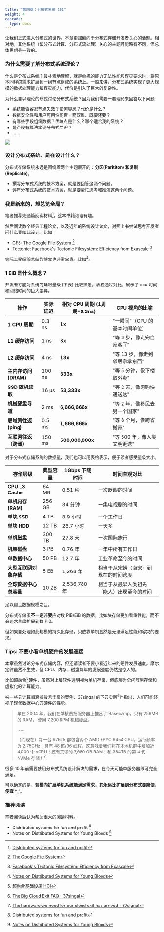 ```yaml
---
title: "第四章：分布式系统 101"
weight: 4
cascade:
  type: docs
---
```


让我们正式进入分布式的世界。本章更加偏向于分布式存储开发者关心的话题。相对地，其他系统（如分布式计算、分布式流处理）关心的主题可能略有不同，但总体思想是一致的。

### 为什么需要了解分布式系统理论？

什么是分布式系统？最朴素地理解，就是单机的能力无法性能和容灾要求时，将原本同样的需求扩展到一组节点组成的系统上。一般来讲，分布式系统实现了更大规模的数据处理能力和容灾能力，代价是引入了巨大的复杂性。

为什么要以理论的形式讨论分布式系统？因为我们需要一套理论来回答以下问题

- 系统能否容忍节点失效？如何容忍？代价是什么？
- 数据安全性和用户可用性能否一箭双雕、既要还要？
- 有哪些手段组织数据？优缺点是什么？哪个适合我的系统？
- 是否现有算法实现分布式共识？
- ......

![](https://static.zdfmc.net/imgs/2025/08/ad4ffb1e01341251.png)

### 设计分布式系统，是在设计什么？
分布式存储系统永远是围绕着两个主题展开的：**分区(Parititon) 和复制(Replicate)**。

- 撰写分布式系统的技术方案，就是要回答这两个问题。
- 评审分布式系统的技术方案，就是要帮忙思考和推演这两个问题。

### 我是新来的，想总览全局？

笔者推荐先通篇阅读材料[^dist_book]，这本书籍诙谐有趣。

然后阅读数个经典工程论文，以及近年的系统设计论文，对照上书尝试思考开发者问什么要如此设计。比如

- GFS: The Google File System [^GFS]
- Tectonic: Facebook's Tectonic Filesystem: Efficiency from Exascale [^tectonic]

[^GFS]: [The Google File System](https://research.google.com/archive/gfs-sosp2003.pdf)
[^tectonic]: [Facebook's Tectonic Filesystem: Efficiency from Exascale](https://www.usenix.org/system/files/fast21-pan.pdf)

实际工程经验总结的博文也非常宝贵。比如[^dist-notes]。



### 1 EiB 是什么概念？
开发者可能对系统的延迟量级 (下表) 比较熟悉。表格通过对比，展示了 cpu 时间和网络时间的巨大差异。

| **操作**               | **实际延迟** | **相对 CPU 周期 (1周期=0.3ns)** | **CPU 视角的比喻**                     |
|------------------------|-------------|----------------------------------|-----------------------------------|
| **1 CPU 周期**         | 0.3 ns      | **1x**                           | "一瞬间"（CPU 的基本时间单位）     |
| **L1 缓存访问**        | 1 ns        | **3x**                           | "等 3 步，像走完自家客厅"         |
| **L2 缓存访问**        | 4 ns        | **13x**                          | "等 13 步，像走到邻居家拿东西"    |
| **主内存访问 (DRAM)**  | 100 ns      | **333x**                         | "等 5 分钟，像下楼取外卖"         |
| **SSD 随机读取**       | 16 μs       | **53,333x**                      | "等 2 天，像网购快递送达"         |
| **机械硬盘寻道**       | 2 ms        | **6,666,666x**                   | "等 2 年，像移民去另一个国家"     |
| **局域网往返 (ping)**  | 0.5 ms      | **1,666,666x**                   | "等 8 个月，像跨省搬家"           |
| **互联网往返（跨洲）** | 150 ms      | **500,000,000x**                 | "等 500 年，像人类文明更迭"       |

对于分布式存储系统的数据量，我们也可以用表格表示，便于读者感受量级大小。

| **存储层级**               | **典型容量** | **1Gbps 下载时间**       | **时间直观对比**         |
|---------------------------|--------------|--------------------------|------------------------|
| **CPU L3 Cache**          | 64 MB        | 0.51 秒                  | 一次眨眼的时间          |
| **单机内存 (RAM)**      | 256 GB       | 34 分钟                  | 一集电视剧的时间        |
| **单块 SSD**          | 4 TB         | 8.9 小时                 | 一个工作日              |
| **单块 HDD**          | 12 TB        | 26.7 小时                | 一天多                  |
| **单机磁盘**     | 300 TB       | 27.8 天                  | 一次国际旅行            |
| **机架磁盘**      | 3 PB         | 0.76 年                   | 一年中所有工作日        |
| **单数据中心**            | 50 PB        | 12.7 年                   | 工业革命至今的时间      |
| **大型互联网对象存储**    | 5 EB         | 1,268 年               | 相当于从宋朝（南宋）到现在的时间跨度  |
| **全球数据中心总容量**    | 10 ZB        | 2,536,780 年           | 相当于从最早人类祖先（能人）出现至今的时间      |

足以窥见数据规模之巨。

分布式存储虽**不一定非要**应对数 PiB/EiB 的数据。比如块存储更加看重性能，而不会追求单盘扩展到数 PiB。

但如果要处理如此规模的持久化存储，只依靠单机显然是无法满足性能和容灾的要求。


### Tips: 不要小看单机硬件的发展速度

本章虽然讨论分布式存储内容，但还请读者不要小看近年来的硬件发展速度。摩尔定律虽然不生效，但 CPU、内存、磁盘每年的发展速度仍然是惊人的。

比如超融合[^fusion]硬件，虽然对上层软件透明视为单机存储，但底层为全闪阵列存储和虚拟化的计算能力。

[^fusion]: [超融合基础设施 HCI](https://e.huawei.com/cn/products/storage/hci)

被一些云计算唱衰者敬若圭臬的案例，37singal 的下云实践[^37signal]也指出，人们可能轻视了现代数据中心的硬件的性能。

[^37signal]: [The Big Cloud Exit FAQ - 37singal](https://world.hey.com/dhh/the-big-cloud-exit-faq-20274010)

> 早在 2004 年，我们在单核赛扬服务器上推出了 Basecamp，只有 256MB 的 RAM， 使用 7,200 RPM 机械硬盘。
>
> ......
>
> （而现在）每一台 R7625 都包含两个 AMD EPYC 9454 CPU，运行频率为 2.75GHz，具有 48 核/96 线程。这意味着我们将在本地机群中增加近 4,000 个 vCPU！还有荒谬的 7,680 GB RAM！和 384TB 的第 4 代 NVMe 存储！[^37signal_2]

[^37signal_2]: [The hardware we need for our cloud exit has arrived - 37signal](https://world.hey.com/dhh/the-hardware-we-need-for-our-cloud-exit-has-arrived-99d66966)

很多 10 年前需要使用分布式系统设计解决的需求，在今天可能单服务器即可完全满足。

可以确定的是，若**横向扩展单机系统能满足需求，其永远比扩展到分布式要简便、便宜 ^_^**。


### 推荐阅读

笔者阅读后认为帮助很大的阅读材料。

- Distributed systems for fun and profit [^dist_book]
- Notes on Distributed Systems for Young Bloods [^dist-notes]

[^dist_book]: [Distributed systems for fun and profit](https://book.mixu.net/distsys/index.html)
[^dist-notes]: [Notes on Distributed Systems for Young Bloods](https://www.somethingsimilar.com/2013/01/14/notes-on-distributed-systems-for-young-bloods/)
